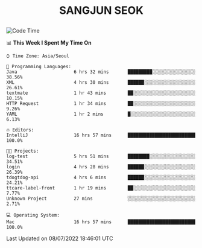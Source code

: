 <h1>
 <p align="center">
   SANGJUN SEOK
 </p>
</h1>

<!--START_SECTION:waka-->
![Code Time](http://img.shields.io/badge/Code%20Time-0%20secs-blue)

📊 **This Week I Spent My Time On** 

```text
⌚︎ Time Zone: Asia/Seoul

💬 Programming Languages: 
Java                     6 hrs 32 mins       █████████░░░░░░░░░░░░░░░░   38.56% 
XML                      4 hrs 30 mins       ██████░░░░░░░░░░░░░░░░░░░   26.61% 
textmate                 1 hr 43 mins        ██░░░░░░░░░░░░░░░░░░░░░░░   10.15% 
HTTP Request             1 hr 34 mins        ██░░░░░░░░░░░░░░░░░░░░░░░   9.26% 
YAML                     1 hr 2 mins         █░░░░░░░░░░░░░░░░░░░░░░░░   6.13%

🔥 Editors: 
IntelliJ                 16 hrs 57 mins      █████████████████████████   100.0%

🐱‍💻 Projects: 
log-test                 5 hrs 51 mins       ████████░░░░░░░░░░░░░░░░░   34.51% 
login                    4 hrs 28 mins       ██████░░░░░░░░░░░░░░░░░░░   26.39% 
tdogtdog-api             4 hrs 6 mins        ██████░░░░░░░░░░░░░░░░░░░   24.21% 
ttcare-label-front       1 hr 19 mins        ██░░░░░░░░░░░░░░░░░░░░░░░   7.77% 
Unknown Project          27 mins             ░░░░░░░░░░░░░░░░░░░░░░░░░   2.71%

💻 Operating System: 
Mac                      16 hrs 57 mins      █████████████████████████   100.0%

```


 Last Updated on 08/07/2022 18:46:01 UTC
<!--END_SECTION:waka-->
